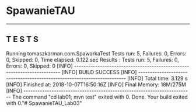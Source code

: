 # SpawanieTAU

-------------------------------------------------------
 T E S T S
-------------------------------------------------------
Running tomaszkarman.com.SpawarkaTest
Tests run: 5, Failures: 0, Errors: 0, Skipped: 0, Time elapsed: 0.122 sec
Results :
Tests run: 5, Failures: 0, Errors: 0, Skipped: 0
[INFO] ------------------------------------------------------------------------
[INFO] BUILD SUCCESS
[INFO] ------------------------------------------------------------------------
[INFO] Total time: 3.129 s
[INFO] Finished at: 2018-10-07T16:50:16Z
[INFO] Final Memory: 18M/275M
[INFO] ------------------------------------------------------------------------
The command "cd lab01; mvn test" exited with 0.
Done. Your build exited with 0."# SpawanieTAU_Lab03" 
